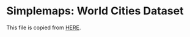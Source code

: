 # Simplemaps: World Cities Dataset

This file is copied from [HERE](https://gist.github.com/curran/13d30e855d48cdd6f22acdf0afe27286/#file-worldcities_clean-csv).